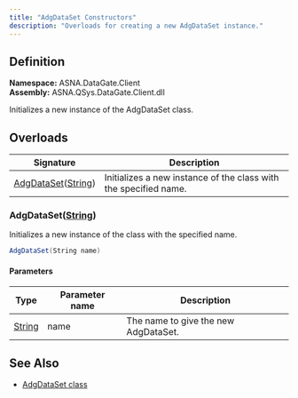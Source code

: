 ```yaml
---
title: "AdgDataSet Constructors"
description: "Overloads for creating a new AdgDataSet instance."
---
```


## Definition

**Namespace:** ASNA.DataGate.Client  
**Assembly:** ASNA.QSys.DataGate.Client.dll

Initializes a new instance of the AdgDataSet class.

## Overloads

| Signature | Description |
| --- | --- |
| [AdgDataSet](#adgdatasetstring)([String](https://docs.microsoft.com/en-us/dotnet/api/system.string)) | Initializes a new instance of the class with the specified name.

### AdgDataSet([String](https://docs.microsoft.com/en-us/dotnet/api/system.string))

Initializes a new instance of the class with the specified name.

```cs
AdgDataSet(String name)
```

#### Parameters

| Type | Parameter name | Description |
| --- | --- | --- |
| [String](https://docs.microsoft.com/en-us/dotnet/api/system.string) | name | The name to give the new AdgDataSet. |

## See Also
- [AdgDataSet class](adg-data-set.html)
